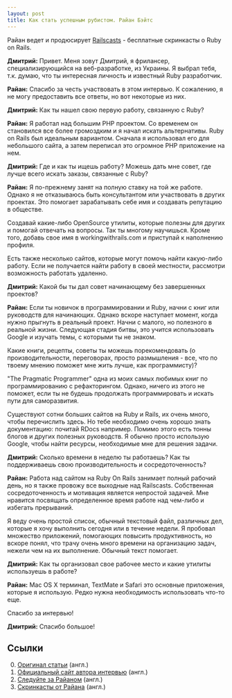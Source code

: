 ```yaml
---
layout: post
title: Как стать успешным рубистом. Райан Бэйтс
---
```


Райaн ведет и продюсирует [Railscasts](http://railscasts.com/) - бесплатные скринкасты о Ruby on Rails.

**Дмитрий:** Привет. Меня зовут Дмитрий, я фрилансер, специализирующийся на веб-разработке, из Украины. Я выбрал тебя, т.к. думаю, что ты интересная личность и известный Ruby разработчик.

**Райaн:** Спасибо за честь участвовать в этом интервью. К сожалению, я не могу предоставить все ответы, но вот некоторые из них.

**Дмитрий:** Как ты нашел свою первую работу, связанную с Ruby?

**Райaн:** Я работал над большим PHP проектом. Со временем он становился все более громоздким и я начал искать альтернативы. Ruby on Rails был идеальным вариантом. Сначала я использовал его для небольшого сайта, а затем переписал это огромное PHP приложение на нем.

**Дмитрий:** Где и как ты ищешь работу? Можешь дать мне совет, где лучше всего искать заказы, связанные с Ruby?

**Райaн:** Я по-прежнему занят на полную ставку на той же работе. Однако я не отказываюсь быть консультантом или участвовать в других проектах. Это помогает зарабатывать себе имя и создавать репутацию в обществе.

Создавай какие-либо OpenSource утилиты, которые полезны для других и помогай отвечать на вопросы. Так ты многому научишься. Кроме того, добавь свое имя в workingwithrails.com и приступай к наполнению профиля.

Есть также несколько сайтов, которые могут помочь найти какую-либо работу. Если не получается найти работу в своей местности, рассмотри возможность работать удаленно.

**Дмитрий:** Какой бы ты дал совет начинающему без завершенных проектов?

**Райaн:** Если ты новичок в программировании и Ruby, начни с книг или руководств для начинающих. Однако вскоре наступает момент, когда нужно прыгнуть в реальный проект. Начни с малого, но полезного в реальной жизни. Следующая стадия битвы, это учится использовать Google и изучать темы, с которыми ты не знаком.

Какие книги, рецепты, советы ты можешь порекомендовать (о производительности, переговорах, просто размышления - все, что по твоему мнению поможет мне жить лучше, как программисту)?

"The Pragmatic Programmer" одна из моих самых любимых книг по программированию с рефакторингом. Однако, ничего из этого не поможет, если ты не будешь продолжать программировать и искать пути для саморазвития.

Существуют сотни больших сайтов на Ruby и Rails, их очень много, чтобы перечислить здесь. Но тебе необходимо очень хорошо знать документацию: почитай RDocs например. Помимо этого есть тонны блогов и других полезных руководств. Я обычно просто использую Google, чтобы найти ресурсы, необходимые мне для решения задачи.

**Дмитрий:** Сколько времени в неделю ты работаешь? Как ты поддерживаешь свою производительность и сосредоточенность?

**Райaн:** Работа над сайтом на Ruby On Rails занимает полный рабочий день, но я также провожу все выходные над Railscasts. Собственная сосредоточенность и мотивация является непростой задачей. Мне нравится посвящать определенное время работе над чем-либо и избегать прерываний.

Я веду очень простой список, обычный текстовый файл, различных дел, которые я хочу выполнить сегодня или в течение недели. Я пробовал множество приложений, помогающих повысить продуктивность, но вскоре понял, что трачу очень много времени на организацию задач, нежели чем на их выполнение. Обычный текст помогает.

**Дмитрий:** Как ты организовал свое рабочее место и какие утилиты используешь в работе?

**Райaн:** Mac OS X терминал, TextMate и Safari это основные приложения, которые я использую. Редко нужна необходимость использовать что-то еще.

Спасибо за интервью!

**Дмитрий:** Спасибо большое!

## Ссылки

  0. [Оригинал статьи](http://belitsky.info/freelance/ryan-bates/) (англ.)
  0. [Официальный сайт автора интервью](http://belitsky.info/) (англ.)
  0. [Следуйте за Райаном](http://twitter.com/rbates) (англ.)
  0. [Скринкасты от Райана](http://railscasts.com/) (англ.)